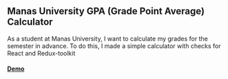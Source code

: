 ## Manas University GPA (Grade Point Average) Calculator
As a student at Manas University, I want to calculate my grades for the semester in advance. To do this, I made a simple calculator with checks for React and Redux-toolkit

#### [Demo](https://adilett02.github.io/GPA/)





